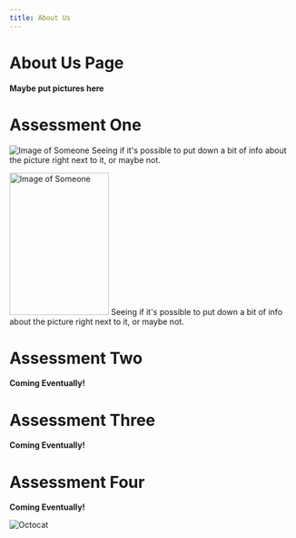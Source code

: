 ```yaml
---
title: About Us
---
```

About Us Page
=====

**Maybe put pictures here**



# Assessment One
![Image of Someone](https://raw.githubusercontent.com/7SeasOfSomething/UnnamedGame/master/docs/images/test_temp.png)
Seeing if it's possible to put down a bit of info about the picture right next to it, or maybe not.


<img src="https://raw.githubusercontent.com/7SeasOfSomething/UnnamedGame/master/docs/images/test_temp.png" alt="Image of Someone" width="175" height="250">
Seeing if it's possible to put down a bit of info about the picture right next to it, or maybe not.

# Assessment Two
**Coming Eventually!**
# Assessment Three
**Coming Eventually!**
# Assessment Four
**Coming Eventually!**

![Octocat](https://assets-cdn.github.com/images/icons/emoji/octocat.png)
